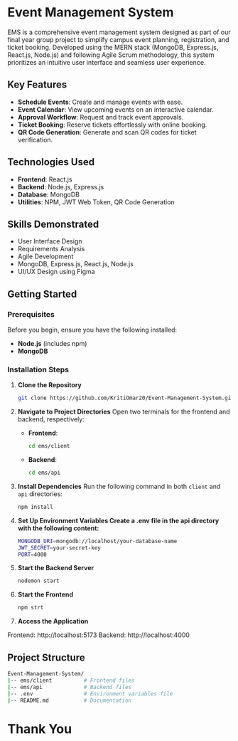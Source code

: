 
# Event Management System

EMS is a comprehensive event management system designed as part of our final year group project to simplify campus event planning, registration, and ticket booking. Developed using the MERN stack (MongoDB, Express.js, React.js, Node.js) and following Agile Scrum methodology, this system prioritizes an intuitive user interface and seamless user experience.

## **Key Features**

- **Schedule Events**: Create and manage events with ease.
- **Event Calendar**: View upcoming events on an interactive calendar.
- **Approval Workflow**: Request and track event approvals.
- **Ticket Booking**: Reserve tickets effortlessly with online booking.
- **QR Code Generation**: Generate and scan QR codes for ticket verification.

## **Technologies Used**

- **Frontend**: React.js
- **Backend**: Node.js, Express.js
- **Database**: MongoDB
- **Utilities**: NPM, JWT Web Token, QR Code Generation

## **Skills Demonstrated**

- User Interface Design
- Requirements Analysis
- Agile Development
- MongoDB, Express.js, React.js, Node.js
- UI/UX Design using Figma

## **Getting Started**

### **Prerequisites**

Before you begin, ensure you have the following installed:

- **Node.js** (includes npm)
- **MongoDB**

### **Installation Steps**

1. **Clone the Repository**
   ```bash
   git clone https://github.com/KritiOmar20/Event-Management-System.git

2. **Navigate to Project Directories**
   Open two terminals for the frontend and backend, respectively:
   - **Frontend**:
     ```bash
     cd ems/client
     ```
   - **Backend**:
     ```bash
     cd ems/api
     ```

3. **Install Dependencies**
   Run the following command in both `client` and `api` directories:
   ```bash
   npm install
   ```
   
4. **Set Up Environment Variables Create a .env file in the api directory with the following content:**
   ```bash
   MONGODB_URI=mongodb://localhost/your-database-name
   JWT_SECRET=your-secret-key
   PORT=4000
   ```

5. **Start the Backend Server**
   ```bash
   nodemon start
   ```

6. **Start the Frontend**
   ```bash
   npm strt
   ```

7. **Access the Application**

  Frontend: http://localhost:5173
  Backend: http://localhost:4000


## Project Structure

```bash
Event-Management-System/
|-- ems/client          # Frontend files
|-- ems/api             # Backend files
|-- .env                # Environment variables file
|-- README.md           # Documentation
```

<h1>Thank You</h1>

